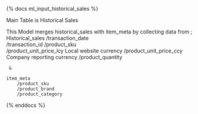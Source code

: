 {% docs ml_input_historical_sales %}

Main Table is Historical Sales

This Model merges historical_sales with item_meta
by collecting data from ;
    Historical_sales
        /transaction_date	
        /transaction_id	
        /product_sku	
        /product_unit_price_lcy	Local website currency
        /product_unit_price_ccy	Company reporting currency
        /product_quantity	

     &

    item_meta
        /product_sku	
        /product_brand	
        /product_category	

{% enddocs %}